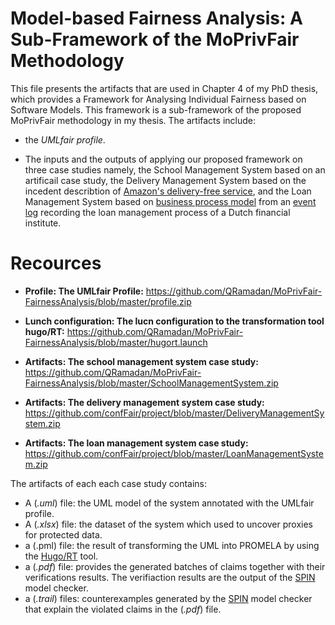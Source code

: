 # Model-based Fairness Analysis: A Sub-Framework of the MoPrivFair Methodology

This file presents the artifacts that are used in Chapter 4 of my PhD thesis, which provides a Framework for Analysing Individual Fairness based on Software Models. This framework is a sub-framework of the proposed MoPrivFair methodology in my thesis. The artifacts include:
* the *UMLfair profile*.

* The inputs and the outputs of applying our proposed framework on three case studies namely, the School Management System based on an artificail case study, the Delivery Management System based on the incedent describtion of [Amazon's delivery-free service](https://www.bloomberg.com/graphics/2016-amazon-same-day/), and the Loan Management System based on [business process model](https://link.springer.com/chapter/10.1007/978-3-319-92901-9_19) from an [event log](https://www.win.tue.nl/bpi/doku.php?id=2012:challenge) recording the loan management process of a Dutch financial institute. 

# Recources

* **Profile: The UMLfair Profile:** https://github.com/QRamadan/MoPrivFair-FairnessAnalysis/blob/master/profile.zip
* **Lunch configuration: The lucn configuration to the transformation tool hugo/RT:** https://github.com/QRamadan/MoPrivFair-FairnessAnalysis/blob/master/hugort.launch

* **Artifacts: The school management system case study:** https://github.com/QRamadan/MoPrivFair-FairnessAnalysis/blob/master/SchoolManagementSystem.zip
* **Artifacts: The delivery management system case study:** https://github.com/confFair/project/blob/master/DeliveryManagementSystem.zip
* **Artifacts: The loan management system case study:** https://github.com/confFair/project/blob/master/LoanManagementSystem.zip

The artifacts of each each case study contains: 
* A (*.uml*) file: the UML model of the system annotated with the UMLfair profile.
* A (*.xlsx*) file: the dataset of the system which used to uncover proxies for protected data. 
* a (.pml) file: the result of transforming the UML into PROMELA by using the [Hugo/RT](https://www.informatik.uni-augsburg.de/en/chairs/swt/sse/hugort/) tool. 
* a (*.pdf*) file: provides the generated batches of claims together with their verifications results. The verifiaction results are the output of  the [SPIN](http://spinroot.com/spin/whatispin.html) model checker. 
* a (*.trail*) files: counterexamples generated by the [SPIN](http://spinroot.com/spin/whatispin.html) model checker that explain the violated claims in the (*.pdf*) file.
